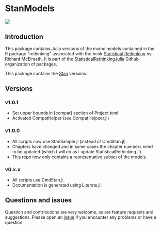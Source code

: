 # StanModels


[![][travis-img]][travis-url] 


## Introduction

This package contains Julia versions of the mcmc models contained in the R package "rethinking" associated with the book [Statistical Rethinking](https://xcelab.net/rm/statistical-rethinking/) by Richard McElreath. It is part of the [StatisticalRethinkingJulia](https://github.com/StatisticalRethinkingJulia) Github organization of packages.

This package contains the [Stan](https://github.com/StanJulia) versions.

## Versions

### v1.0.1

- Set upper bounds in [compat] section of Project.toml
- Activated CompatHelper (see CompatHelpper.jl)

### v1.0.0

- All scripts now use StanSample.jl (instead of CmdStan.jl).
- Chapters have changed and in some cases the chapter numbers need to be updated (which I will do as I update StatisticalRethinking.jl).
- This repo now only contains a representative subset of the models.

### v0.x.x

- All scripts use CmdStan.jl.
- Documentation is generated using Literate.jl.

## Questions and issues

Question and contributions are very welcome, as are feature requests and suggestions. Please open an [issue][issues-url] if you encounter any problems or have a question.

[travis-img]: https://travis-ci.org/StatisticalRethinkingJulia/StanModels.jl.svg?branch=master
[travis-url]: https://travis-ci.org/StatisticalRethinkingJulia/StanModels.jl

[issues-url]: https://github.com/StatisticalRethinkingJulia/StanModels.jl/issues
